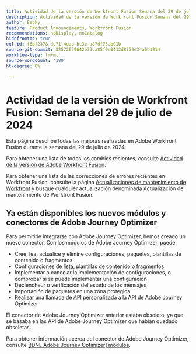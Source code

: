 ```yaml
---
title: Actividad de la versión de Workfront Fusion Semana del 29 de julio de 2024
description: Actividad de la versión de Workfront Fusion Semana del 29 de julio de 2024
author: Becky
feature: Product Announcements, Workfront Fusion
recommendations: noDisplay, noCatalog
hidefromtoc: true
exl-id: f6bf2378-de71-4dad-bc3e-a87df73ab01b
source-git-commit: 32572659642e73ca85f0e0412d8752e34a6b1214
workflow-type: tm+mt
source-wordcount: '189'
ht-degree: 0%

---
```


# Actividad de la versión de Workfront Fusion: Semana del 29 de julio de 2024

Esta página describe todas las mejoras realizadas en Adobe Workfront Fusion durante la semana del 29 de julio de 2024.

Para obtener una lista de todos los cambios recientes, consulte [Actividad de la versión de Adobe Workfront Fusion](../../../product-announcements/product-releases/fusion-release-activity/fusion-release-activity.md).

Para obtener una lista de las correcciones de errores recientes en Workfront Fusion, consulte la página [Actualizaciones de mantenimiento de Workfront](https://experienceleague.adobe.com/docs/workfront-known-issues/releases/current-updates.html) y busque cualquier actualización denominada Actualización de mantenimiento de Workfront Fusion.

## Ya están disponibles los nuevos módulos y conectores de Adobe Journey Optimizer

Para permitirle integrarse con Adobe Journey Optimizer, hemos creado un nuevo conector. Con los módulos de Adobe Journey Optimizer, puede:

* Cree, lea, actualice y elimine configuraciones, paquetes, plantillas de contenido o fragmentos
* Configuraciones de lista, plantillas de contenido o fragmentos
* Implementar o cancelar la implementación de configuraciones, o comprobar si se puede implementar una configuración
* Déclencheur o verificación del estado de los mensajes
* Importación de paquetes en una zona protegida
* Realizar una llamada de API personalizada a la API de Adobe Journey Optimizer

El conector de Adobe Journey Optimizer anterior estaba obsoleto, ya que se basaba en las API de Adobe Journey Optimizer que habían quedado obsoletas.

Para obtener información acerca del conector de Adobe Journey Optimizer, consulte [[!DNL Adobe Journey Optimizer] módulos](/help/quicksilver/workfront-fusion/apps-and-their-modules/adobe-journey-optimizer-modules.md).